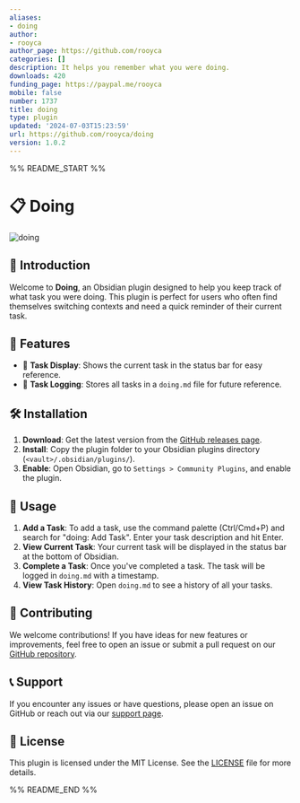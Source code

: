 ```yaml
---
aliases:
- doing
author:
- rooyca
author_page: https://github.com/rooyca
categories: []
description: It helps you remember what you were doing.
downloads: 420
funding_page: https://paypal.me/rooyca
mobile: false
number: 1737
title: doing
type: plugin
updated: '2024-07-03T15:23:59'
url: https://github.com/rooyca/doing
version: 1.0.2
---
```


%% README_START %%

# 📋 Doing

![doing](https://raw.githubusercontent.com/rooyca/doing/HEAD/doing.jpg)

## 🎉 Introduction

Welcome to **Doing**, an Obsidian plugin designed to help you keep track of what task you were doing. This plugin is perfect for users who often find themselves switching contexts and need a quick reminder of their current task.

## 🚀 Features

- 📌 **Task Display**: Shows the current task in the status bar for easy reference.
- 📝 **Task Logging**: Stores all tasks in a `doing.md` file for future reference.

## 🛠️ Installation

1. **Download**: Get the latest version from the [GitHub releases page](https://github.com/rooyca/doing/releases).
2. **Install**: Copy the plugin folder to your Obsidian plugins directory (`<vault>/.obsidian/plugins/`).
3. **Enable**: Open Obsidian, go to `Settings > Community Plugins`, and enable the plugin.

## 📖 Usage

1. **Add a Task**: To add a task, use the command palette (Ctrl/Cmd+P) and search for "doing: Add Task". Enter your task description and hit Enter.
2. **View Current Task**: Your current task will be displayed in the status bar at the bottom of Obsidian.
3. **Complete a Task**: Once you've completed a task. The task will be logged in `doing.md` with a timestamp.
4. **View Task History**: Open `doing.md` to see a history of all your tasks.

## 🌟 Contributing

We welcome contributions! If you have ideas for new features or improvements, feel free to open an issue or submit a pull request on our [GitHub repository](https://github.com/rooyca/doing).

## 📞 Support

If you encounter any issues or have questions, please open an issue on GitHub or reach out via our [support page](https://github.com/rooyca/doing/issues).

## 📝 License

This plugin is licensed under the MIT License. See the [LICENSE](https://github.com/rooyca/doing/blob/main/LICENSE) file for more details.

%% README_END %%